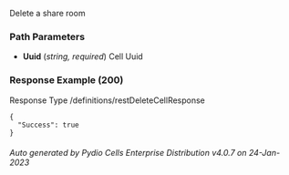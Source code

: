 






 
Delete a share room  


### Path Parameters

 - **Uuid** (_string, required_) Cell Uuid




### Response Example (200)
Response Type /definitions/restDeleteCellResponse

```
{
  "Success": true
}
```




###### Auto generated by Pydio Cells Enterprise Distribution v4.0.7 on 24-Jan-2023
